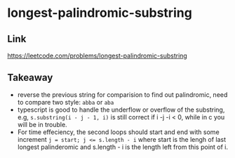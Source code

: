 # longest-palindromic-substring

## Link

https://leetcode.com/problems/longest-palindromic-substring

## Takeaway

- reverse the previous string for comparision to find out palindromic, need to compare two style: `abba` or `aba`
- typescript is good to handle the underflow or overflow of the substring, e.g, `s.substring(i - j - 1, i)` is still correct if i -j -i < 0, while in c you will be in trouble.
- For time effeciency, the second loops should start and end with some increment `j = start; j <= s.length - i` where start is the lengh of last longest palinderomic and s.length - i is the length left from this point of i.
